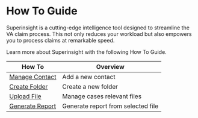 # How To Guide

Superinsight is a cutting-edge intelligence tool designed to streamline the VA claim process. This not only reduces your workload but also empowers you to process claims at remarkable speed.

Learn more about Superinsight with the following How To Guide.

| How To                                       | Overview                           |
| ---------------------------------            | ---------------------------------- |
| [Manage Contact](case-contact.md)            | Add a new contact                  |
| [Create Folder](case-folder.md)              | Create a new folder                |
| [Upload File](case-files.md)                 | Manage cases relevant files        |
| [Generate Report](case-report.md)            | Generate report from selected file |
